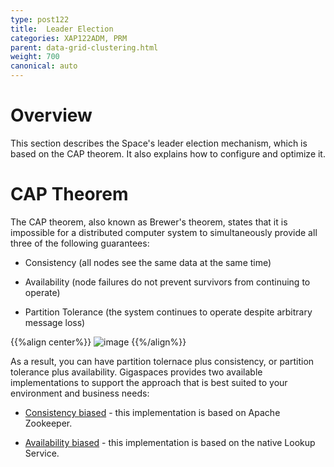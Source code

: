 ```yaml
---
type: post122
title:  Leader Election
categories: XAP122ADM, PRM
parent: data-grid-clustering.html
weight: 700
canonical: auto
---
```


# Overview

This section describes the Space's leader election mechanism, which is based on the CAP theorem. It also explains how to configure and optimize it. 


# CAP Theorem

The CAP theorem, also known as Brewer's theorem, states that it is impossible for a distributed computer system to simultaneously provide all three of the following guarantees:

* Consistency (all nodes see the same data at the same time)

* Availability (node failures do not prevent survivors from continuing to operate)

* Partition Tolerance (the system continues to operate despite arbitrary message loss)

{{%align center%}}
![image](/attachment_files/cap.png)
{{%/align%}}

As a result, you can have partition tolernace plus consistency, or partition tolerance plus availability. Gigaspaces provides two available implementations to support the approach that is best suited to your environment and business needs:

- [Consistency biased](./leader-election-consistency-biased.html) - this implementation is based on Apache Zookeeper.

- [Availability biased](./leader-election-availability-biased.html) - this implementation is based on the native Lookup Service.
















